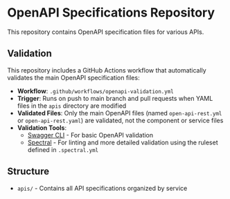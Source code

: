 # OpenAPI Specifications Repository

This repository contains OpenAPI specification files for various APIs.

## Validation

This repository includes a GitHub Actions workflow that automatically validates the main OpenAPI specification files:

- **Workflow**: `.github/workflows/openapi-validation.yml`
- **Trigger**: Runs on push to main branch and pull requests when YAML files in the `apis` directory are modified
- **Validated Files**: Only the main OpenAPI files (named `open-api-rest.yml` or `open-api-rest.yaml`) are validated, not the component or service files
- **Validation Tools**:
  - [Swagger CLI](https://github.com/APIDevTools/swagger-cli) - For basic OpenAPI validation
  - [Spectral](https://github.com/stoplightio/spectral) - For linting and more detailed validation using the ruleset defined in `.spectral.yml`

## Structure

- `apis/` - Contains all API specifications organized by service
